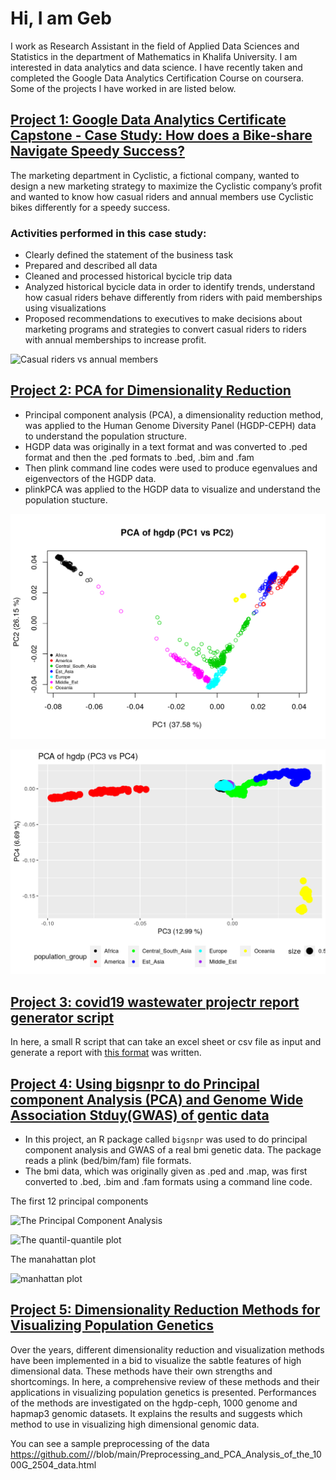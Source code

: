 # Hi, I am Geb

I work as Research Assistant in the field of Applied Data Sciences and Statistics in the department of Mathematics in Khalifa University. I am interested in data analytics and data science. I have recently taken and completed the Google Data Analytics Certification Course on coursera. Some of the projects I have worked in are listed below.

## [Project 1: Google Data Analytics Certificate Capstone - Case Study: How does a Bike-share Navigate Speedy Success?](https://github.com/ghiwotkal/Capstone_project/blob/main/Case%20study%20Cyclistic%20Bike-share%20Analysis.ipynb)
The marketing department in Cyclistic, a fictional company, wanted to design a new marketing strategy to maximize the Cyclistic company’s profit and wanted to know how casual riders and annual members use Cyclistic bikes differently for a speedy success.
### Activities performed in this case study:
* Clearly defined the statement of the business task
* Prepared and described all data 
* Cleaned and processed historical bycicle trip data 
* Analyzed historical bycicle data in order to identify trends, understand how casual riders behave differently from riders with paid memberships using visualizations
* Proposed recommendations to  executives to make decisions about marketing programs and strategies to convert casual riders to riders with annual memberships to increase profit.

![Casual riders vs annual members](https://github.com/ghiwotkal/Capstone_project/blob/main/capstone.png)



## [Project 2: PCA for Dimensionality Reduction](https://github.com/ghiwotkal/plinkPCA/blob/main/R%20Notebook.pdf)
* Principal component analysis (PCA), a dimensionality reduction method, was applied to the Human Genome Diversity Panel (HGDP-CEPH) data to understand the population structure. 
* HGDP data was originally  in a text format and was converted to .ped format and then the .ped formats to .bed, .bim and .fam
* Then plink command line codes were used to produce egenvalues and eigenvectors of the HGDP data.
* plinkPCA was applied to the HGDP data to visualize and understand the population stucture.


![PC1 vs PC2 of the HGDP data](https://github.com/ghiwotkal/plinkPCA/blob/main/PCA%20of%20HGDP%20(PC1%20vs%20PC2).png)


![PC3 vs PC4 of the HGDP data](https://github.com/ghiwotkal/plinkPCA/blob/main/PC3%20vs%20PC4%20of%20HGDP.png)

## [Project 3: covid19 wastewater projectr report generator script](https://github.com/ghiwotkal/covid19_wastewater/blob/main/wastewater_covid19_detection_report.Rmd) 
In here, a small R script that can take an excel sheet or csv file as input and generate a report with  [this format](https://github.com/ghiwotkal/covid19_wastewater/blob/main/wastewater_covid19_detection_report.pdf) was written.

## [Project 4: Using bigsnpr to do  Principal component Analysis (PCA) and Genome Wide Association Stduy(GWAS) of gentic data](https://github.com/ghiwotkal/bigsnprPCA)
* In this project, an R package called `bigsnpr` was used to do principal component analysis and GWAS of a real bmi genetic data. The package reads a plink (bed/bim/fam) file formats.
* The bmi data, which was originally given as .ped and .map, was first converted to .bed, .bim and .fam formats using a command line code.

The first 12 principal components

![The Principal Component Analysis](https://github.com/ghiwotkal/bigsnprPCA/blob/main/PCAs.PNG)


![The quantil-quantile plot](https://github.com/ghiwotkal/bigsnprPCA/blob/main/gwas.PNG)

The manahattan plot

![manhattan plot](https://github.com/ghiwotkal/bigsnprPCA/blob/main/manhattan%20plot.PNG)


## [Project 5: Dimensionality Reduction Methods for Visualizing Population Genetics](https://github.com/ghiwotkal/popviz/blob/main/Dimensionality_Reduction_Methods.pdf)

Over the years, different dimensionality reduction and visualization methods have been implemented in a bid to
visualize the sabtle features of high dimensional data. These methods have their own strengths and shortcomings. In here, a comprehensive review of these methods and their applications in visualizing population
genetics is presented. Performances of the methods are investigated on the hgdp-ceph, 1000 genome and
hapmap3 genomic datasets. It explains the results and suggests which method to use in visualizing
high dimensional genomic data.

You can see a sample preprocessing of the data
https://github.com/<ghiwotkal>/<popviz>/blob/main/Preprocessing_and_PCA_Analysis_of_the_1000G_2504_data.html
